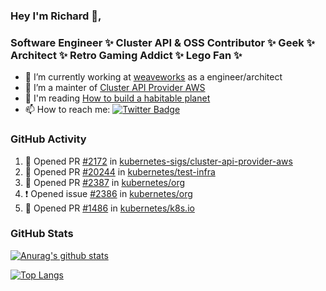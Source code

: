### Hey I'm Richard 👋, 

<h3 align="left">Software Engineer ✨ Cluster API & OSS Contributor ✨ Geek ✨ Architect ✨ Retro Gaming Addict ✨ Lego Fan ✨</h3>

- 🔭 I’m currently working at [weaveworks](https://github.com/weaveworks) as a engineer/architect
- 👯 I’m a mainter of [Cluster API Provider AWS](https://github.com/kubernetes-sigs/cluster-api-provider-aws)
- 💬 I'm reading [How to build a habitable planet](https://www.amazon.co.uk/How-Build-Habitable-Planet-Humankind/dp/0691140065)
- 📫 How to reach me: [![Twitter Badge](https://img.shields.io/badge/-@fruit_case-00acee?style=flat&logo=Twitter&logoColor=white)](https://twitter.com/intent/follow?screen_name=fruit_case "Follow on Twitter")

### GitHub Activity 

<!--START_SECTION:activity-->
1. 💪 Opened PR [#2172](https://github.com/kubernetes-sigs/cluster-api-provider-aws/pull/2172) in [kubernetes-sigs/cluster-api-provider-aws](https://github.com/kubernetes-sigs/cluster-api-provider-aws)
2. 💪 Opened PR [#20244](https://github.com/kubernetes/test-infra/pull/20244) in [kubernetes/test-infra](https://github.com/kubernetes/test-infra)
3. 💪 Opened PR [#2387](https://github.com/kubernetes/org/pull/2387) in [kubernetes/org](https://github.com/kubernetes/org)
4. ❗️ Opened issue [#2386](https://github.com/kubernetes/org/issues/2386) in [kubernetes/org](https://github.com/kubernetes/org)
5. 💪 Opened PR [#1486](https://github.com/kubernetes/k8s.io/pull/1486) in [kubernetes/k8s.io](https://github.com/kubernetes/k8s.io)
<!--END_SECTION:activity-->

### GitHub Stats

[![Anurag's github stats](https://github-readme-stats.vercel.app/api?username=richardcase&count_private=true&show_icons=true)](https://github.com/anuraghazra/github-readme-stats)

[![Top Langs](https://github-readme-stats.vercel.app/api/top-langs/?username=richardcase&hide=html&layout=compact)](https://github.com/anuraghazra/github-readme-stats)
